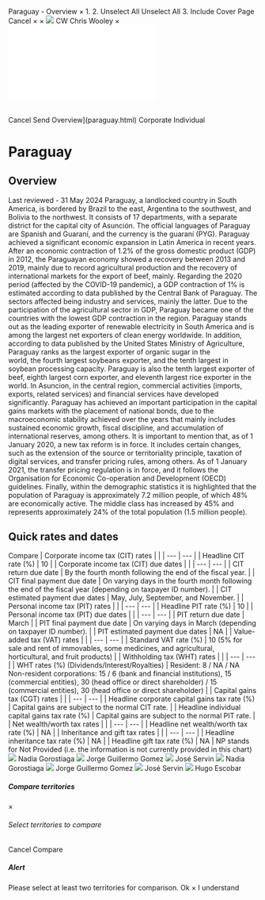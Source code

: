 Paraguay - Overview
×
1.
2.
Unselect All
Unselect All
3.
Include Cover Page
Cancel
×
×
![](-/media/world-wide-tax-summaries/attachments/global---chris-wooley.ashx%3Frev=ac5e5f3223b34096b1afc2a6009c7320&revision=ac5e5f32-23b3-4096-b1af-c2a6009c7320&hash=859B7ADC84DC2CBEC9760E9E6EE7DE6D0A8BFCDF)
CW
Chris Wooley
×
![](paraguay.html)
######
Cancel
Send
Overview](paraguay.html)
Corporate
Individual
# Paraguay
## Overview
Last reviewed - 31 May 2024
Paraguay, a landlocked country in South America, is bordered by Brazil to the east, Argentina to the southwest, and Bolivia to the northwest. It consists of 17 departments, with a separate district for the capital city of Asunción. The official languages of Paraguay are Spanish and Guaraní, and the currency is the guaraní (PYG).
Paraguay achieved a significant economic expansion in Latin America in recent years. After an economic contraction of 1.2% of the gross domestic product (GDP) in 2012, the Paraguayan economy showed a recovery between 2013 and 2019, mainly due to record agricultural production and the recovery of international markets for the export of beef, mainly.
Regarding the 2020 period (affected by the COVID-19 pandemic), a GDP contraction of 1% is estimated according to data published by the Central Bank of Paraguay. The sectors affected being industry and services, mainly the latter. Due to the participation of the agricultural sector in GDP, Paraguay became one of the countries with the lowest GDP contraction in the region.
Paraguay stands out as the leading exporter of renewable electricity in South America and is among the largest net exporters of clean energy worldwide. In addition, according to data published by the United States Ministry of Agriculture, Paraguay ranks as the largest exporter of organic sugar in the world, the fourth largest soybeans exporter, and the tenth largest in soybean processing capacity. Paraguay is also the tenth largest exporter of beef, eighth largest corn exporter, and eleventh largest rice exporter in the world.
In Asuncion, in the central region, commercial activities (imports, exports, related services) and financial services have developed significantly.
Paraguay has achieved an important participation in the capital gains markets with the placement of national bonds, due to the macroeconomic stability achieved over the years that mainly includes sustained economic growth, fiscal discipline, and accumulation of international reserves, among others.
It is important to mention that, as of 1 January 2020, a new tax reform is in force. It includes certain changes, such as the extension of the source or territoriality principle, taxation of digital services, and transfer pricing rules, among others. As of 1 January 2021, the transfer pricing regulation is in force, and it follows the Organisation for Economic Co-operation and Development (OECD) guidelines.
Finally, within the demographic statistics it is highlighted that the population of Paraguay is approximately 7.2 million people, of which 48% are economically active. The middle class has increased by 45% and represents approximately 24% of the total population (1.5 million people).
## Quick rates and dates
Compare
| Corporate income tax (CIT) rates | |
| --- | --- |
| Headline CIT rate (%) | 10 |
| Corporate income tax (CIT) due dates | |
| --- | --- |
| CIT return due date | By the fourth month following the end of the fiscal year. |
| CIT final payment due date | On varying days in the fourth month following the end of the fiscal year (depending on taxpayer ID number). |
| CIT estimated payment due dates | May, July, September, and November. |
| Personal income tax (PIT) rates | |
| --- | --- |
| Headline PIT rate (%) | 10 |
| Personal income tax (PIT) due dates | |
| --- | --- |
| PIT return due date | March |
| PIT final payment due date | On varying days in March (depending on taxpayer ID number). |
| PIT estimated payment due dates | NA |
| Value-added tax (VAT) rates | |
| --- | --- |
| Standard VAT rate (%) | 10 (5% for sale and rent of immovables, some medicines, and agricultural, horticultural, and fruit products) |
| Withholding tax (WHT) rates | |
| --- | --- |
| WHT rates (%) (Dividends/Interest/Royalties) | Resident: 8 / NA / NA  Non-resident corporations: 15 / 6 (bank and financial institutions), 15 (commercial entities), 30 (head office or direct shareholder) / 15 (commercial entities), 30 (head office or direct shareholder) |
| Capital gains tax (CGT) rates | |
| --- | --- |
| Headline corporate capital gains tax rate (%) | Capital gains are subject to the normal CIT rate. |
| Headline individual capital gains tax rate (%) | Capital gains are subject to the normal PIT rate. |
| Net wealth/worth tax rates | |
| --- | --- |
| Headline net wealth/worth tax rate (%) | NA |
| Inheritance and gift tax rates | |
| --- | --- |
| Headline inheritance tax rate (%) | NA |
| Headline gift tax rate (%) | NA |
NP stands for Not Provided (i.e. the information is not currently provided in this chart)
![](-/media/world-wide-tax-summaries/attachments/paraguay---nadia-gorostiaga.ashx%3Frev=240b049ad16c463fadfe9bc042708b5a&revision=240b049a-d16c-463f-adfe-9bc042708b5a&hash=E233E82335577CDC9E3B619103A6899FD03BDFC3)
Nadia Gorostiaga
![](-/media/world-wide-tax-summaries/paraguayjorge-guillermo-gomezparaguay--jorge-gomezjpg20240627094612455.ashx%3Frev=ebd586e19f20410091ab7f342fd050e6&revision=ebd586e1-9f20-4100-91ab-7f342fd050e6&hash=F2F09E7ADEBB087715B2FE06AA0FBD443F754AAF)
Jorge Guillermo Gomez
![](-/media/world-wide-tax-summaries/paraguayjose-servinparaguay--jose-servinjpg20240416103127074.ashx%3Frev=ab7f11adcdb94373baa6d5340dcb9b75&revision=ab7f11ad-cdb9-4373-baa6-d5340dcb9b75&hash=43B868A45F7FEF42AD070FBD5AD5028BB82448A0)
José Servin
![](-/media/world-wide-tax-summaries/attachments/paraguay---nadia-gorostiaga.ashx%3Frev=240b049ad16c463fadfe9bc042708b5a&revision=240b049a-d16c-463f-adfe-9bc042708b5a&hash=E233E82335577CDC9E3B619103A6899FD03BDFC3)
Nadia Gorostiaga
![](-/media/world-wide-tax-summaries/paraguayjorge-guillermo-gomezparaguay--jorge-gomezjpg20240627094612455.ashx%3Frev=ebd586e19f20410091ab7f342fd050e6&revision=ebd586e1-9f20-4100-91ab-7f342fd050e6&hash=F2F09E7ADEBB087715B2FE06AA0FBD443F754AAF)
Jorge Guillermo Gomez
![](-/media/world-wide-tax-summaries/paraguayjose-servinparaguay--jose-servinjpg20240416103127074.ashx%3Frev=ab7f11adcdb94373baa6d5340dcb9b75&revision=ab7f11ad-cdb9-4373-baa6-d5340dcb9b75&hash=43B868A45F7FEF42AD070FBD5AD5028BB82448A0)
José Servin
![](-/media/world-wide-tax-summaries/paraguayhugo-escobarparaguay--hugo-escobarjpg20240416103322204.ashx%3Frev=252b3445a2c144bdb516d5957723643c&revision=252b3445-a2c1-44bd-b516-d5957723643c&hash=D654B901712AAB58BE2854060E05DC7950223FB4)
Hugo Escobar
##### Compare territories
×
###### Select territories to compare
#####
Cancel
Compare
##### Alert
Please select at least two territories for comparison.
Ok
×
I understand
